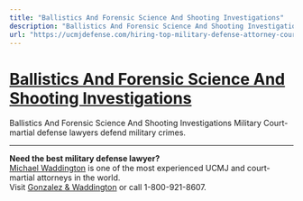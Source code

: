```yaml
---
title: "Ballistics And Forensic Science And Shooting Investigations"
description: "Ballistics And Forensic Science And Shooting Investigations Military Court-martial defense lawyers defend military crimes."
url: "https://ucmjdefense.com/hiring-top-military-defense-attorney-court-martial-search-truth-hd-720p.html"
---
```


# [Ballistics And Forensic Science And Shooting Investigations](https://ucmjdefense.com/hiring-top-military-defense-attorney-court-martial-search-truth-hd-720p.html)

Ballistics And Forensic Science And Shooting Investigations Military Court-martial defense lawyers defend military crimes.

---

**Need the best military defense lawyer?**  
[Michael Waddington](https://ucmjdefense.com/attorneys/michael-stewart-waddington-partner.html) is one of the most experienced UCMJ and court-martial attorneys in the world.  
Visit [Gonzalez & Waddington](https://ucmjdefense.com) or call 1-800-921-8607.
